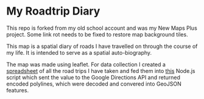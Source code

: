 # My Roadtrip Diary

This repo is forked from my old school account and was my New Maps Plus project. Some link rot needs to be fixed to restore map background tiles. 

This map is a spatial diary of roads I have travelled on through the course of my life. It is intended to serve as a spatial auto-biography.

The map was made using leaflet. For data collection I created a [spreadsheet](https://github.com/DevinLeeBartley/roadtripData/blob/master/trips.csv) of all the road trips I have taken and fed them into [this](https://github.com/DevinLeeBartley/roadtripData) Node.js script which sent the value to the Google Directions API and returned encoded polylines, which were decoded and convered into GeoJSON features.
